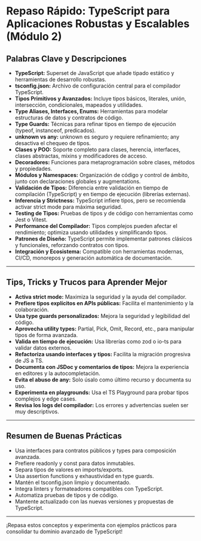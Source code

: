 # Repaso Rápido: TypeScript para Aplicaciones Robustas y Escalables (Módulo 2)

## Palabras Clave y Descripciones

- **TypeScript:** Superset de JavaScript que añade tipado estático y herramientas de desarrollo robustas.
- **tsconfig.json:** Archivo de configuración central para el compilador TypeScript.
- **Tipos Primitivos y Avanzados:** Incluye tipos básicos, literales, unión, intersección, condicionales, mapeados y utilidades.
- **Type Aliases, Interfaces, Enums:** Herramientas para modelar estructuras de datos y contratos de código.
- **Type Guards:** Técnicas para refinar tipos en tiempo de ejecución (typeof, instanceof, predicados).
- **unknown vs any:** unknown es seguro y requiere refinamiento; any desactiva el chequeo de tipos.
- **Clases y POO:** Soporte completo para clases, herencia, interfaces, clases abstractas, mixins y modificadores de acceso.
- **Decoradores:** Funciones para metaprogramación sobre clases, métodos y propiedades.
- **Módulos y Namespaces:** Organización de código y control de ámbito, junto con declaraciones globales y augmentations.
- **Validación de Tipos:** Diferencia entre validación en tiempo de compilación (TypeScript) y en tiempo de ejecución (librerías externas).
- **Inferencia y Strictness:** TypeScript infiere tipos, pero se recomienda activar strict mode para máxima seguridad.
- **Testing de Tipos:** Pruebas de tipos y de código con herramientas como Jest o Vitest.
- **Performance del Compilador:** Tipos complejos pueden afectar el rendimiento; optimiza usando utilidades y simplificando tipos.
- **Patrones de Diseño:** TypeScript permite implementar patrones clásicos y funcionales, reforzando contratos con tipos.
- **Integración y Ecosistema:** Compatible con herramientas modernas, CI/CD, monorepos y generación automática de documentación.

---

## Tips, Tricks y Trucos para Aprender Mejor

- **Activa strict mode:** Maximiza la seguridad y la ayuda del compilador.
- **Prefiere tipos explícitos en APIs públicas:** Facilita el mantenimiento y la colaboración.
- **Usa type guards personalizados:** Mejora la seguridad y legibilidad del código.
- **Aprovecha utility types:** Partial, Pick, Omit, Record, etc., para manipular tipos de forma avanzada.
- **Valida en tiempo de ejecución:** Usa librerías como zod o io-ts para validar datos externos.
- **Refactoriza usando interfaces y tipos:** Facilita la migración progresiva de JS a TS.
- **Documenta con JSDoc y comentarios de tipos:** Mejora la experiencia en editores y la autocompletación.
- **Evita el abuso de any:** Solo úsalo como último recurso y documenta su uso.
- **Experimenta en playgrounds:** Usa el TS Playground para probar tipos complejos y edge cases.
- **Revisa los logs del compilador:** Los errores y advertencias suelen ser muy descriptivos.

---

## Resumen de Buenas Prácticas

- Usa interfaces para contratos públicos y types para composición avanzada.
- Prefiere readonly y const para datos inmutables.
- Separa tipos de valores en imports/exports.
- Usa assertion functions y exhaustividad en type guards.
- Mantén el tsconfig.json limpio y documentado.
- Integra linters y formateadores compatibles con TypeScript.
- Automatiza pruebas de tipos y de código.
- Mantente actualizado con las nuevas versiones y propuestas de TypeScript.

---

¡Repasa estos conceptos y experimenta con ejemplos prácticos para consolidar tu dominio avanzado de TypeScript!
